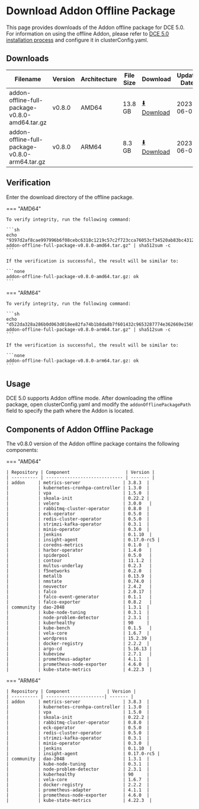# Download Addon Offline Package

This page provides downloads of the Addon offline package for DCE 5.0.
For information on using the offline Addon, please refer to [DCE 5.0 installation process](../../install/intro.md#_3) and configure it in clusterConfig.yaml.

## Downloads

| Filename | Version | Architecture | File Size | Download | Update Date |
| -------- | ------- | ------------ | --------- | -------- | ----------- |
| addon-offline-full-package-v0.8.0-amd64.tar.gz | v0.8.0 | AMD64 | 13.8 GB | [:arrow_down: Download](https://qiniu-download-public.daocloud.io/DaoCloud_DigitalX_Addon/addon-offline-full-package-v0.8.0-amd64.tar.gz) | 2023-06-01 |
| addon-offline-full-package-v0.8.0-arm64.tar.gz | v0.8.0 | ARM64 | 8.3 GB | [:arrow_down: Download](https://qiniu-download-public.daocloud.io/DaoCloud_DigitalX_Addon/addon-offline-full-package-v0.8.0-arm64.tar.gz) | 2023-06-01 |

## Verification

Enter the download directory of the offline package.

=== "AMD64"

    To verify integrity, run the following command:

    ```sh
    echo "9397d2af8cae997996b6f08cebc6318c1219c57c2f723cca76053cf34520ab83bc43125fff9498056ca732645b6941620a182792ee8da2b6a38d07b2cb55c9a2  addon-offline-full-package-v0.8.0-amd64.tar.gz" | sha512sum -c
    ```

    If the verification is successful, the result will be similar to:

    ```none
    addon-offline-full-package-v0.8.0-amd64.tar.gz: ok
    ```

=== "ARM64"

    To verify integrity, run the following command:

    ```sh
    echo "d522da328a286b0d063d018ee82fa74b1b8da8b7f601432c9653287774e362669e1569c87de705a14eec6d4d7613dc4b995eb104f3bc686d44d5f6dcee8a8f7d  addon-offline-full-package-v0.8.0-arm64.tar.gz" | sha512sum -c
    ```

    If the verification is successful, the result will be similar to:

    ```none
    addon-offline-full-package-v0.8.0-arm64.tar.gz: ok
    ```

## Usage

DCE 5.0 supports Addon offline mode. After downloading the offline package, open clusterConfig.yaml and modify the `addonOfflinePackagePath` field to specify the path where the Addon is located.

## Components of Addon Offline Package

The v0.8.0 version of the Addon offline package contains the following components:

=== "AMD64"

    | Repository | Component                     | Version |
    | ---------- | ----------------------------- | ------- |
    | addon     | metrics-server                | 3.8.3  |
    |           | kubernetes-cronhpa-controller | 1.3.0  |
    |           | vpa                           | 1.5.0  |
    |           | skoala-init                   | 0.22.2 |
    |           | velero                        | 3.0.0   |
    |           | rabbitmq-cluster-operator     | 0.8.0  |
    |           | eck-operator                  | 0.5.0  |
    |           | redis-cluster-operator        | 0.5.0  |
    |           | strimzi-kafka-operator        | 0.3.1  |
    |           | minio-operator                | 0.3.0  |
    |           | jenkins                       | 0.1.10  |
    |           | insight-agent                 | 0.17.0-rc5 |
    |           | coredns-metrics               | 0.1.0  |
    |           | harbor-operator               | 1.4.0   |
    |           | spiderpool                    | 0.5.0   |
    |           | contour                       | 11.1.2  |
    |           | multus-underlay               | 0.2.3   |
    |           | f5networks                    | 0.2.0   |
    |           | metallb                       | 0.13.9  |
    |           | nmstate                       | 0.74.0  |
    |           | neuvector                     | 2.4.2   |
    |           | falco                         | 2.0.17  |
    |           | falco-event-generator         | 0.1.1   |
    |           | falco-exporter                | 0.8.2   |
    | community | dao-2048                      | 1.3.1  |
    |           | kube-node-tuning              | 0.3.1  |
    |           | node-problem-detector         | 2.3.1  |
    |           | kuberhealthy                  | 90     |
    |           | kube-bench                    | 0.1.5   |
    |           | vela-core                     | 1.6.7  |
    |           | wordpress                     | 15.2.39 |
    |           | docker-registry               | 2.2.2  |
    |           | argo-cd                       | 5.16.13 |
    |           | kubeview                      | 2.7.1   |
    |           | prometheus-adapter            | 4.1.1  |
    |           | prometheus-node-exporter      | 4.6.0  |
    |           | kube-state-metrics            | 4.22.3  |

=== "ARM64"

    | Repository | Component              | Version |
    | ---------- | ----------------------| ------- |
    | addon     | metrics-server                | 3.8.3  |
    |           | kubernetes-cronhpa-controller | 1.3.0  |
    |           | vpa                           | 1.5.0  |
    |           | skoala-init                   | 0.22.2 |
    |           | rabbitmq-cluster-operator     | 0.8.0  |
    |           | eck-operator                  | 0.5.0  |
    |           | redis-cluster-operator        | 0.5.0  |
    |           | strimzi-kafka-operator        | 0.3.1  |
    |           | minio-operator                | 0.3.0  |
    |           | jenkins                       | 0.1.10  |
    |           | insight-agent                 | 0.17.0-rc5 |
    | community | dao-2048                      | 1.3.1  |
    |           | kube-node-tuning              | 0.3.1  |
    |           | node-problem-detector         | 2.3.1  |
    |           | kuberhealthy                  | 90     |
    |           | vela-core                     | 1.6.7  |
    |           | docker-registry               | 2.2.2  |
    |           | prometheus-adapter            | 4.1.1  |
    |           | prometheus-node-exporter      | 4.6.0  |
    |           | kube-state-metrics            | 4.22.3  |
